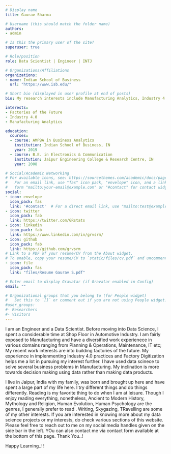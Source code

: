 ```yaml
---
# Display name
title: Gaurav Sharma

# Username (this should match the folder name)
authors:
- admin

# Is this the primary user of the site?
superuser: true

# Role/position
role: Data Scientist | Engineer | INTJ

# Organizations/Affiliations
organizations:
- name: Indian School of Business
  url: "https://www.isb.edu/"

# Short bio (displayed in user profile at end of posts)
bio: My research interests include Manufacturing Analytics, Industry 4.0 and Factory Digitization.

interests:
- Factories of the Future
- Industry 4.0
- Manufacturing Analytics

education:
  courses:
  - course: AMPBA in Business Analytics
    institution: Indian School of Business, IN
    year: 2019
  - course: B.E. in Electronics & Communication
    institution: Jaipur Engineering College & Research Centre, IN
    year: 2008

# Social/Academic Networking
# For available icons, see: https://sourcethemes.com/academic/docs/page-builder/#icons
#   For an email link, use "fas" icon pack, "envelope" icon, and a link in the
#   form "mailto:your-email@example.com" or "#contact" for contact widget.
social:
- icon: envelope
  icon_pack: fas
  link: '#contact'  # For a direct email link, use "mailto:test@example.org".
- icon: twitter
  icon_pack: fab
  link: https://twitter.com/GRstats
- icon: linkedin
  icon_pack: fab
  link: https://www.linkedin.com/in/grvsrm/
- icon: github
  icon_pack: fab
  link: https://github.com/grvsrm
# Link to a PDF of your resume/CV from the About widget.
# To enable, copy your resume/CV to `static/files/cv.pdf` and uncomment the lines below.
- icon: file
  icon_pack: fas
  link: "files/Resume Gaurav S.pdf"

# Enter email to display Gravatar (if Gravatar enabled in Config)
email: ""

# Organizational groups that you belong to (for People widget)
#   Set this to `[]` or comment out if you are not using People widget.
#user_groups:
#- Researchers
#- Visitors
---
```


I am an Engineer and a Data Scientist. Before moving into Data Science, I spent a considerable time at Shop Floor in Automotive Industry. I am fairly exposed to Manufacturing and have a diversified work experienece in various domains ranging from Planning & Operations, Maintenance, IT etc; My recent work interests are into building factories of the future.  My experience in implenmenting Industry 4.0 practices and Factory Digitization helps me a lot in pursuing my interest further. I have used data scinece to solve several business problems in Manufacturing. My inclination is more towards decision making using data rather than making data products.

I live in Jaipur, India with my family, was born and brought up here and have spent a large part of my life here. I try different things and do things differently. Reading is my favorite thing to do when I am at leisure. Though I enjoy reading everything, nonetheless, Ancient to Modern History, Mythology and Religion, Human Evolution, Human Psychology are the genres, I generally prefer to read . Writing, Skygazing, TRavelling are some of my other interests. If you are interested in knowing more about my data science projects or my interests, do check various sections of this website. Please feel free to reach out to me on my social media handles given on the side bar in the left. YOu can also contact me via contact form available at the bottom of this page. Thank You..!

Happy Learning..!!
